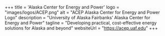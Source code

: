 +++
title = 'Alaska Center for Energy and Power'
logo = "images/logos/ACEP.png"
alt = "ACEP Alaska Center for Energy and Power Logo"
description = "University of Alaska Fairbanks’ Alaska Center for Energy and Power"
tagline = "Developing practical, cost-effective energy solutions for Alaska and beyond"
websiteUrl = "https://acep.uaf.edu"
+++
